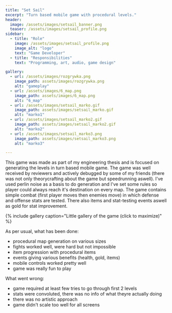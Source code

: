```yaml
---
title: "Set Sail"
excerpt: "Turn based mobile game with procedural levels."
header:
  image: /assets/images/setsail_banner.png
  teaser: /assets/images/setsail_profile.png
sidebar:
  - title: "Role"
    image: /assets/images/setsail_profile.png
    image_alt: "logo"
    text: "Game Developer"
  - title: "Responsibilities"
    text: "Programming, art, audio, game design"

gallery:
  - url: /assets/images/rozgrywka.png
    image_path: assets/images/rozgrywka.png
    alt: "gameplay"
  - url: /assets/images/6_map.png
    image_path: assets/images/6_map.png
    alt: "6_map"
  - url: /assets/images/setsail_marko.gif
    image_path: assets/images/setsail_marko.gif
    alt: "marko1"
  - url: /assets/images/setsail_marko2.gif
    image_path: assets/images/setsail_marko2.gif
    alt: "marko2"
  - url: /assets/images/setsail_marko3.png
    image_path: assets/images/setsail_marko3.png
    alt: "marko3"

---
```

 
This game was made as part of my engineering thesis and is focused on generating the levels in turn based mobile game. The game was well received by reviewers and actively debugged by some of my friends (there was not only theorycrafting about the game but speedrunning aswell).
I've used perlin noise as a basis to do generation and I've set some rules so player could always reach it's destination on every map. The game contains simple combat (first player moves then enemies move) in which defense and offense stats are tested. There also items and stat-testing events aswell as gold for stat improvement.

{% include gallery caption="Little gallery of the game (click to maximize)" %}

As per usual, what has been done:
- procedural map generation on various sizes
- fights worked well, were hard but not impossible
- item progression with procedural items
- events giving various benefits (health, gold, items)
- mobile controls worked pretty well
- game was really fun to play

What went wrong:
- game required at least few tries to go through first 2 levels
- stats were convoluted, there was no info of what theyre actually doing
- there was no artistic approach
- game didn't scale too well for all screens